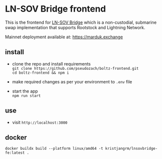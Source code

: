 # LN-SOV Bridge frontend

This is the frontend for [LN-SOV Bridge](https://github.com/pseudozach/lnsovbridge) which is a non-custodial, submarine swap implementation that supports Rootstock and Lightning Network.

Mainnet deployment available at: https://marduk.exchange

## install
* clone the repo and install requirements  
`git clone https://github.com/pseudozach/boltz-frontend.git`  
`cd boltz-frontend && npm i`

* make required changes as per your environment to `.env` file

* start the app  
`npm run start`

## use
* visit `http://localhost:3000`


## docker

`docker buildx build --platform linux/amd64 -t kristjangrm/lnsovbridge-fe:latest .`
